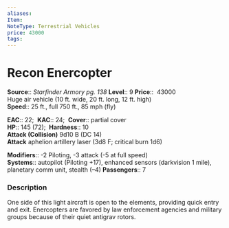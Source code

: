 ```yaml
---
aliases: 
Item:
NoteType: Terrestrial Vehicles
price: 43000
tags: 
---
```


# Recon Enercopter

**Source**:: _Starfinder Armory pg. 138_
**Level**:: 9
**Price**::  43000  
Huge air vehicle (10 ft. wide, 20 ft. long, 12 ft. high)  
**Speed**:: 25 ft., full 750 ft., 85 mph (fly)  

**EAC**:: 22; 
**KAC**:: 24; 
**Cover**:: partial cover  
**HP**:: 145 (72); 
**Hardness**:: 10  
**Attack (Collision)** 9d10 B (DC 14)  
**Attack** aphelion artillery laser (3d8 F; critical burn 1d6)  

**Modifiers**:: -2 Piloting, -3 attack (-5 at full speed)  
**Systems**:: autopilot (Piloting +17), enhanced sensors (darkvision 1 mile), planetary comm unit, stealth (–4)
**Passengers**:: 7  

### Description

One side of this light aircraft is open to the elements, providing quick entry and exit. Enercopters are favored by law enforcement agencies and military groups because of their quiet antigrav rotors.
